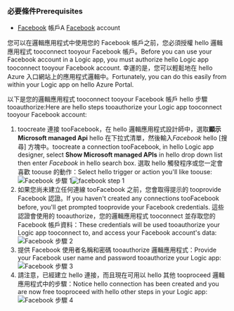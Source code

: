 ### <a name="prerequisites"></a><span data-ttu-id="05dd0-101">必要條件</span><span class="sxs-lookup"><span data-stu-id="05dd0-101">Prerequisites</span></span>
* <span data-ttu-id="05dd0-102">[Facebook](https://www.facebook.com/) 帳戶</span><span class="sxs-lookup"><span data-stu-id="05dd0-102">A [Facebook](https://www.facebook.com/) account</span></span> 

<span data-ttu-id="05dd0-103">您可以在邏輯應用程式中使用您的 Facebook 帳戶之前，您必須授權 hello 邏輯應用程式 tooconnect tooyour Facebook 帳戶。</span><span class="sxs-lookup"><span data-stu-id="05dd0-103">Before you can use your Facebook account in a Logic app, you must authorize hello Logic app tooconnect tooyour Facebook account.</span></span> <span data-ttu-id="05dd0-104">幸運的是，您可以輕鬆地在 hello Azure 入口網站上的應用程式邏輯中。</span><span class="sxs-lookup"><span data-stu-id="05dd0-104">Fortunately, you can do this easily from within your Logic app on hello Azure Portal.</span></span> 

<span data-ttu-id="05dd0-105">以下是您的邏輯應用程式 tooconnect tooyour Facebook 帳戶 hello 步驟 tooauthorize:</span><span class="sxs-lookup"><span data-stu-id="05dd0-105">Here are hello steps tooauthorize your Logic app tooconnect tooyour Facebook account:</span></span>

1. <span data-ttu-id="05dd0-106">toocreate 連接 tooFacebook，在 hello 邏輯應用程式設計師中，選取**顯示 Microsoft managed Api** hello 在下拉式清單，然後輸入*Facebook* hello [搜尋] 方塊中。</span><span class="sxs-lookup"><span data-stu-id="05dd0-106">toocreate a connection tooFacebook, in hello Logic app designer, select **Show Microsoft managed APIs** in hello drop down list then enter *Facebook* in hello search box.</span></span> <span data-ttu-id="05dd0-107">選取 hello 觸發程序或您一定會喜歡 toouse 的動作：</span><span class="sxs-lookup"><span data-stu-id="05dd0-107">Select hello trigger or action you'll like toouse:</span></span>  
   <span data-ttu-id="05dd0-108">![Facebook 步驟 1](./media/connectors-create-api-facebook/facebook-1.png)</span><span class="sxs-lookup"><span data-stu-id="05dd0-108">![facebook step 1](./media/connectors-create-api-facebook/facebook-1.png)</span></span>
2. <span data-ttu-id="05dd0-109">如果您尚未建立任何連線 tooFacebook 之前，您會取得提示的 tooprovide Facebook 認證。</span><span class="sxs-lookup"><span data-stu-id="05dd0-109">If you haven't created any connections tooFacebook before, you'll get prompted tooprovide your Facebook credentials.</span></span> <span data-ttu-id="05dd0-110">這些認證會使用的 tooauthorize，您的邏輯應用程式 tooconnect 並存取您的 Facebook 帳戶資料：</span><span class="sxs-lookup"><span data-stu-id="05dd0-110">These credentials will be used tooauthorize your Logic app tooconnect to, and access your Facebook account's data:</span></span>  
   ![Facebook 步驟 2](./media/connectors-create-api-facebook/facebook-2.png)
3. <span data-ttu-id="05dd0-112">提供 Facebook 使用者名稱和密碼 tooauthorize 邏輯應用程式：</span><span class="sxs-lookup"><span data-stu-id="05dd0-112">Provide your Facebook user name and password tooauthorize your Logic app:</span></span>  
   ![Facebook 步驟 3](./media/connectors-create-api-facebook/facebook-3.png)   
4. <span data-ttu-id="05dd0-114">請注意，已經建立 hello 連接，而且現在可用以 hello 其他 tooproceed 邏輯應用程式中的步驟：</span><span class="sxs-lookup"><span data-stu-id="05dd0-114">Notice hello connection has been created and you are now free tooproceed with hello other steps in your Logic app:</span></span>  
   ![Facebook 步驟 4](./media/connectors-create-api-facebook/facebook-4.png)   

